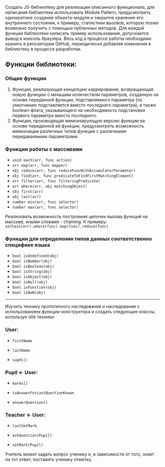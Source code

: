 Создать JS-библиотеку для реализации описанного функционала, для написания библиотеки использовать Module Pattern, предусмотреть однократное создание объекта-модуля и закрытое хранение его внутреннего состояния, к примеру, статистики вызовов, которую позже возможно получить с помощью публичных методов.
Для каждой функции библиотеки написать пример использования, допускается вывод в консоль браузера.
Весь код в процессе работы необходимо хранить в репозитории GitHub, периодически добавляя изменения в библиотеку в процессе разработки.

## Функции библиотеки:
### Общие функции
1. Функция, реализующая концепцию каррирования, возвращающая новую функцию с меньшим количеством параметров, созданную на основе переданной функции, подставляемого параметра (по умолчанию подставляется вместо последнего параметра), а также boolean-флага, указывающего на необходимость подстановки первого параметра вместо последнего.
2. Функция, производящая мемоизирующую версию функции на основе переданной ей функции, предусмотреть возможность мемоизации различных типов функции с различными передаваемыми параметрами.

### Функции работы с массивами
- `void each(arr, func action)`
- `arr map(arr, func mapper)`
- `obj reduce(arr, func reduceFuncWithAccumulatorParameter)`
- `obj find(arr, func predicateToFindFirstMatchingElement)`
- `arr filter(arr, func filteringPredicate)`
- `arr where(arr, obj matchingObject)`
- `obj first(arr)`
- `obj last(arr)`
- `number min(arr, func selector)`
- `number max(arr, func selector)`

Реализовать возможность построения цепочек вызова функций на массиве, иными словами - chaining.
К примеру: `asChain(arr).where(func).map(func).reduce(func)`

### Функции для определения типов данных соответственно специфике языка
- `bool isUndefined(obj)`
- `bool isNumber(obj)`
- `bool isBoolean(obj)`
- `bool isString(obj)`
- `bool isObject(obj)`
- `bool isNull(obj)`
- `bool isFunction(obj)`
- `bool isNaN(obj)`

***

Изучить технику прототипного наследования и наследования с использованием функции-конструктора и создать следующие классы, используя обе техники:

### User:
+ `firstName`
+ `lastName`

+ `sayHi()`

### Pupil <- User:
+ `marks[]`
+ `isAnswerForLastQuestionKnown`

+ `answerQuestion()`

### Teacher <- User:
+ `lastSetMark`

+ `askQuestion(Pupil)`
+ `setMark(Pupil)`

Учитель может задать вопрос ученику и, в зависимости от того, знает ли тот ответ, поставить ученику отметку.